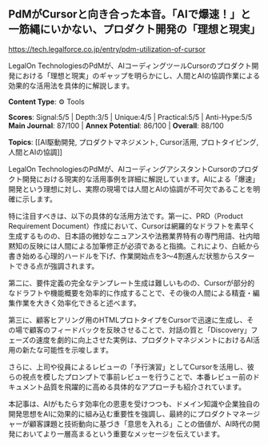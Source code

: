 ## PdMがCursorと向き合った本音。「AIで爆速！」と一筋縄にいかない、プロダクト開発の「理想と現実」

https://tech.legalforce.co.jp/entry/pdm-utilization-of-cursor

LegalOn TechnologiesのPdMが、AIコーディングツールCursorのプロダクト開発における「理想と現実」のギャップを明らかにし、人間とAIの協調作業による効果的な活用法を具体的に解説します。

**Content Type**: ⚙️ Tools

**Scores**: Signal:5/5 | Depth:3/5 | Unique:4/5 | Practical:5/5 | Anti-Hype:5/5
**Main Journal**: 87/100 | **Annex Potential**: 86/100 | **Overall**: 88/100

**Topics**: [[AI駆動開発, プロダクトマネジメント, Cursor活用, プロトタイピング, 人間とAIの協調]]

LegalOn TechnologiesのPdMが、AIコーディングアシスタントCursorのプロダクト開発における現実的な活用事例を詳細に解説しています。AIによる「爆速」開発という理想に対し、実際の現場では人間とAIの協調が不可欠であることを明確に示します。

特に注目すべきは、以下の具体的な活用方法です。第一に、PRD（Product Requirement Document）作成において、Cursorは網羅的なドラフトを素早く生成するものの、日本語の微妙なニュアンスや法務業界特有の専門用語、社内暗黙知の反映には人間による加筆修正が必須であると指摘。これにより、白紙から書き始める心理的ハードルを下げ、作業開始点を3～4割進んだ状態からスタートできる点が強調されます。

第二に、要件定義の完全なテンプレート生成は難しいものの、Cursorが部分的なドラフトや機能概要を効率的に作成することで、その後の人間による精査・編集作業を大きく効率化できると述べます。

第三に、顧客ヒアリング用のHTMLプロトタイプをCursorで迅速に生成し、その場で顧客のフィードバックを反映させることで、対話の質と「Discovery」フェーズの速度を劇的に向上させた実例は、プロダクトマネジメントにおけるAI活用の新たな可能性を示唆します。

さらに、上司や役員によるレビューの「予行演習」としてCursorを活用し、彼らの視点を模したプロンプトで事前レビューを行うことで、本番レビュー前のドキュメント品質を飛躍的に高める具体的なアプローチも紹介されています。

本記事は、AIがもたらす効率化の恩恵を受けつつも、ドメイン知識や企業独自の開発思想をAIに効果的に組み込む重要性を強調し、最終的にプロダクトマネージャーが顧客課題と技術動向に基づき「意思を入れる」ことの価値が、AI時代の開発においてより一層高まるという重要なメッセージを伝えています。